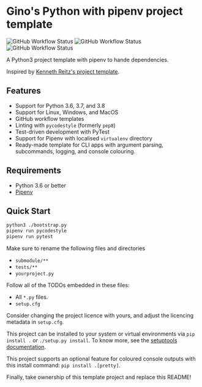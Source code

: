 # Gino's Python with pipenv project template

![GitHub Workflow Status](https://img.shields.io/github/workflow/status/ginolatorilla/python3-pipenv-template/python-linux?label=ubuntu-latest&style=plastic)
![GitHub Workflow Status](https://img.shields.io/github/workflow/status/ginolatorilla/python3-pipenv-template/python-windows?label=windows-latest&style=plastic)
![GitHub Workflow Status](https://img.shields.io/github/workflow/status/ginolatorilla/python3-pipenv-template/python-macos?label=macos-latest&style=plastic)

A Python3 project template with pipenv to hande dependencies.

Inspired by [Kenneth Reitz's project template](https://github.com/kennethreitz/samplemod).

## Features

- Support for Python 3.6, 3.7, and 3.8
- Support for Linux, Windows, and MacOS
- GitHub workflow templates
- Linting with `pycodestyle` (formerly `pep8`)
- Test-driven development with PyTest
- Support for Pipenv with localised `virtualenv` directory
- Ready-made template for CLI apps with argument parsing, subcommands, logging, and console colouring.

## Requirements

- Python 3.6 or better
- [Pipenv](https://pipenv.readthedocs.io/en/latest/)

## Quick Start

```bash
python3 ./bootstrap.py
pipenv run pycodestyle
pipenv run pytest
```

Make sure to rename the following files and directories

- `submodule/**`
- `tests/**`
- `yourproject.py`

Follow all of the TODOs embedded in these files:

- All `*.py` files.
- `setup.cfg`

Consider changing the project licence with yours, and adjust the licencing metadata in `setup.cfg`.

This project can be installed to your system or virtual environments via `pip install .` or `./setup.py install`.
To know more, see the [setuptools documentation](https://setuptools.readthedocs.io/en/latest/userguide/index.html).

This project supports an optional feature for coloured console outputs with this install command: `pip install .[pretty]`.

Finally, take ownership of this template project and replace this README!
